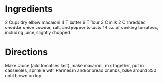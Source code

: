 Ingredients
===========

2 Cups dry elbow macaroni
4 T butter
6 T flour
3 C milk
2 C shredded cheddar
onion powder, salt, and pepper to taste
14 oz. of cooking tomatoes, including juice, slightly chopped

Directions
==========

Make sauce (add tomatoes last), make macaroni, mix together, put in
casseroles, sprinkle with Parmesan and/or bread crumbs, bake around 350
until brown on top.

